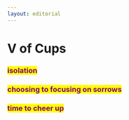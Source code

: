 ```yaml
---
layout: editorial
---
```


# V of Cups



### <mark style="color:purple;">isolation</mark>

### <mark style="color:purple;">choosing to focusing on sorrows</mark>

### <mark style="color:purple;">time to cheer up</mark>

<mark style="color:purple;"></mark>

<mark style="color:purple;"></mark>

